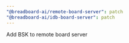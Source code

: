 ```yaml
---
"@breadboard-ai/remote-board-server": patch
"@breadboard-ai/idb-board-server": patch
---
```


Add BSK to remote board server
